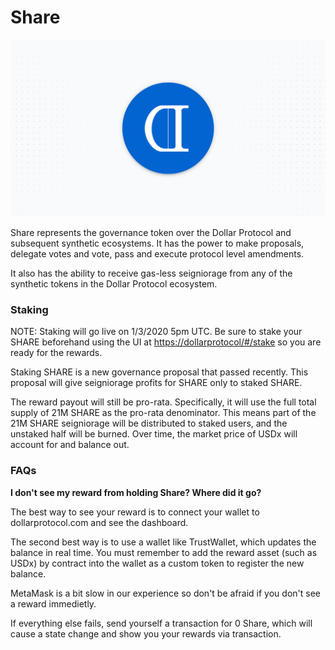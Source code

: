 # Share

![](../.gitbook/assets/share_bg.png)

Share represents the governance token over the Dollar Protocol and subsequent synthetic ecosystems. It has the power to make proposals, delegate votes and vote, pass and execute protocol level amendments.

It also has the ability to receive gas-less seigniorage from any of the synthetic tokens in the Dollar Protocol ecosystem.

### Staking

NOTE: Staking will go live on 1/3/2020 5pm UTC. Be sure to stake your SHARE beforehand using the UI at [https://dollarprotocol/\#/stake](https://www.dollarprotocol/#/stake) so you are ready for the rewards.

Staking SHARE is a new governance proposal that passed recently. This proposal will give seigniorage profits for SHARE only to staked SHARE. 

The reward payout will still be pro-rata. Specifically, it will use the full total supply of 21M SHARE as the pro-rata denominator. This means part of the 21M SHARE seigniorage will be distributed to staked users, and the unstaked half will be burned. Over time, the market price of USDx will account for and balance out.

### FAQs

**I don't see my reward from holding Share? Where did it go?**

The best way to see your reward is to connect your wallet to dollarprotocol.com and see the dashboard.

The second best way is to use a wallet like TrustWallet, which updates the balance in real time. You must remember to add the reward asset \(such as USDx\) by contract into the wallet as a custom token to register the new balance.

MetaMask is a bit slow in our experience so don't be afraid if you don't see a reward immedietly.

If everything else fails, send yourself a transaction for 0 Share, which will cause a state change and show you your rewards via transaction.

